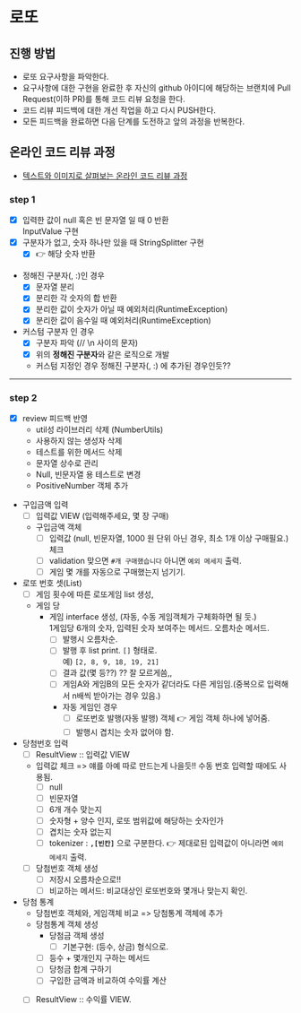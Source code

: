 # 로또
## 진행 방법
* 로또 요구사항을 파악한다.
* 요구사항에 대한 구현을 완료한 후 자신의 github 아이디에 해당하는 브랜치에 Pull Request(이하 PR)를 통해 코드 리뷰 요청을 한다.
* 코드 리뷰 피드백에 대한 개선 작업을 하고 다시 PUSH한다.
* 모든 피드백을 완료하면 다음 단계를 도전하고 앞의 과정을 반복한다.

## 온라인 코드 리뷰 과정
* [텍스트와 이미지로 살펴보는 온라인 코드 리뷰 과정](https://github.com/next-step/nextstep-docs/tree/master/codereview)

### step 1
- [x] 입력한 값이 null 혹은 빈 문자열 일 때 0 반환  
    InputValue 구현
- [x] 구분자가 없고, 숫자 하나만 있을 때
    StringSplitter 구현      
  - [x] 👉 해당 숫자 반환  
    
- 정해진 구분자(, :)인 경우 
    - [x] 문자열 분리
    - [x] 분리한 각 숫자의 합 반환
    - [x] 분리한 값이 숫자가 아닐 때 예외처리(RuntimeException)
    - [x] 분리한 값이 음수일 때 예외처리(RuntimeException)

- 커스텀 구분자 인 경우
    - [x] 구분자 파악 (// \n 사이의 문자)
    - [x] 위의 **정해진 구분자**와 같은 로직으로 개발
    - 커스텀 지정인 경우 정해진 구분자(, :) 에 추가된 경우인듯??

----

### step 2
- [x] review 피드백 반영
  - util성 라이브러리 삭제 (NumberUtils)
  - 사용하지 않는 생성자 삭제
  - 테스트를 위한 메서드 삭제
  - 문자열 상수로 관리
  - Null, 빈문자열 용 테스트로 변경
  - PositiveNumber 객체 추가

- 구입금액 입력
  - [ ] 입력값 VIEW (입력해주세요, 몇 장 구매)
  - 구입금액 객체
    - [ ] 입력값 (null, 빈문자열, 1000 원 단위 아닌 경우, 최소 1개 이상 구매필요.) 체크
    - [ ] validation 맞으면 `#개 구매했습니다` 아니면 `예외 메세지` 출력.
    - [ ] 게임 몇 개를 자동으로 구매했는지 넘기기.
  
- 로또 번호 셋(List)  
  - [ ] 게임 횟수에 따른 로또게임 list 생성,
  - 게임 당
    - 게임 interface 생성, (자동, 수동 게임객체가 구체화하면 될 듯.)   
        1게임당 6개의 숫자, 입력된 숫자 보여주는 메서드. 오름차순 메서드.
      - [ ] 발행시 오름차순.
      - [ ] 발행 후 list print. `[]` 형태로.  
          예) `[2, 8, 9, 18, 19, 21]`
      - [ ] 결과 값(몇 등??)  ?? 잘 모르게씀,,  
      - [ ] 게임A와 게임B의 모든 숫자가 같더라도 다른 게임임.(중복으로 입력해서 n배씩 받아가는 경우 있음.) 
      - 자동 게임인 경우
        - [ ] 로또번호 발행(자동 발행) 객체 👉 게임 객체 하나에 넣어줌.
        - [ ] 발행시 겹치는 숫자 없어야 함.
  
- 당첨번호 입력
  - [ ] ResultView :: 입력값 VIEW
  - 입력값 체크 => 얘를 아예 따로 만드는게 나을듯!! 수동 번호 입력할 때에도 사용됨.
    - [ ] null 
    - [ ] 빈문자열  
    - [ ] 6개 개수 맞는지
    - [ ] 숫자형 + 양수 인지, 로또 범위값에 해당하는 숫자인가
    - [ ] 겹치는 숫자 없는지
    - [ ] tokenizer : **`,[빈칸]`** 으로 구분한다.
      👉 제대로된 입력값이 아니라면 `예외 메세지` 출력.
    
  - [ ] 당첨번호 객체 생성
    - [ ] 저장시 오름차순으로!!
    - [ ] 비교하는 메서드: 비교대상인 로또번호와 몇개나 맞는지 확인. 
  
- 당첨 통계
  - 당첨번호 객체와, 게임객체 비교 => 당첨통계 객체에 추가
  - 당첨통계 객체 생성  
    - 당첨금 객체 생성
      - [ ] 기본구현: (등수, 상금) 형식으로.
    - [ ] 등수 + 몇개인지 구하는 메서드
    - [ ] 당청금 합계 구하기
    - [ ] 구입한 금액과 비교하여 수익률 계산
  - [ ] ResultView :: 수익률 VIEW.
  
